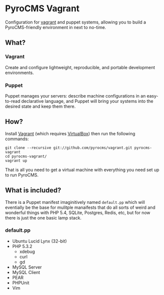 # PyroCMS Vagrant

Configuration for [vagrant](http://vagrantup.com/) and puppet systems, allowing you to build a PyroCMS-friendly environment in next to no-time.

## What?

### Vagrant

Create and configure lightweight, reproducible, and portable development environments.

### Puppet

Puppet manages your servers: describe machine configurations in an easy-to-read declarative language, and Puppet will bring your systems into the desired state and keep them there.

## How?

Install [Vagrant](http://vagrantup.com/v1/docs/getting-started/index.html) (which requires [VirtualBox](https://www.virtualbox.org/wiki/Downloads)) then run the following commands:

	git clone --recursive git://github.com/pyrocms/vagrant.git pyrocms-vagrant
	cd pyrocms-vagrant/
	vagrant up

That is all you need to get a virtual machine with everything you need set up to run PyroCMS.

## What is included?

There is a Puppet manifest imaginitively named `default.pp` which will eventially be the base for mulitple manaifests that do all 
sorts of weird and wonderful things with PHP 5.4, SQLite, Postgres, Redis, etc, but for now there is just the one basic lamp stack.

### default.pp

* Ubuntu Lucid Lynx (32-bit)
* PHP 5.3.2
	* xdebug
	* curl
	* gd
* MySQL Server
* MySQL Client
* PEAR
* PHPUnit
* Vim